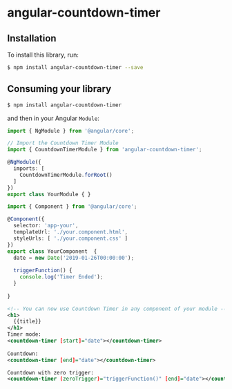 # angular-countdown-timer

## Installation

To install this library, run:

```bash
$ npm install angular-countdown-timer --save
```

## Consuming your library

```bash
$ npm install angular-countdown-timer
```

and then in your Angular `Module`:

```typescript
import { NgModule } from '@angular/core';

// Import the Countdown Timer Module
import { CountdownTimerModule } from 'angular-countdown-timer';

@NgModule({
  imports: [
    CountdownTimerModule.forRoot()
  ]
})
export class YourModule { }
```

```typescript
import { Component } from '@angular/core';

@Component({
  selector: 'app-your',
  templateUrl: './your.component.html',
  styleUrls: [ './your.component.css' ]
})
export class YourComponent  {
  date = new Date('2019-01-26T00:00:00');
  
  triggerFunction() {
	console.log('Timer Ended');
  }
  
}

```

```xml
<!-- You can now use Countdown Timer in any component of your module -->
<h1>
  {{title}}
</h1>
Timer mode:
<countdown-timer [start]="date"></countdown-timer>
 
Countdown:
<countdown-timer [end]="date"></countdown-timer>

Countdown with zero trigger:
<countdown-timer (zeroTrigger)="triggerFunction()" [end]="date"></countdown-timer>
```
